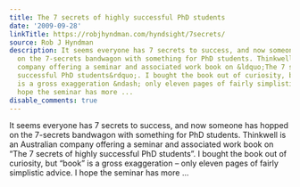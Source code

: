 ```yaml
---
title: The 7 secrets of highly successful PhD students
date: '2009-09-28'
linkTitle: https://robjhyndman.com/hyndsight/7secrets/
source: Rob J Hyndman
description: It seems everyone has 7 secrets to success, and now someone has hopped
  on the 7-secrets bandwagon with something for PhD students. Thinkwell is an Australian
  company offering a seminar and associated work book on &ldquo;The 7 secrets of highly
  successful PhD students&rdquo;. I bought the book out of curiosity, but &ldquo;book&rdquo;
  is a gross exaggeration &ndash; only eleven pages of fairly simplistic advice. I
  hope the seminar has more ...
disable_comments: true
---
```

It seems everyone has 7 secrets to success, and now someone has hopped on the 7-secrets bandwagon with something for PhD students. Thinkwell is an Australian company offering a seminar and associated work book on &ldquo;The 7 secrets of highly successful PhD students&rdquo;. I bought the book out of curiosity, but &ldquo;book&rdquo; is a gross exaggeration &ndash; only eleven pages of fairly simplistic advice. I hope the seminar has more ...